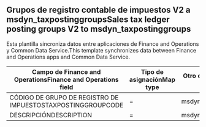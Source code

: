 ## <a name="sales-tax-ledger-posting-groups-v2-to-msdyn_taxpostinggroups"></a><span data-ttu-id="46334-101">Grupos de registro contable de impuestos V2 a msdyn_taxpostinggroups</span><span class="sxs-lookup"><span data-stu-id="46334-101">Sales tax ledger posting groups V2 to msdyn_taxpostinggroups</span></span>

<span data-ttu-id="46334-102">Esta plantilla sincroniza datos entre aplicaciones de Finance and Operations y Common Data Service.</span><span class="sxs-lookup"><span data-stu-id="46334-102">This template synchronizes data between Finance and Operations apps and Common Data Service.</span></span>

<span data-ttu-id="46334-103">Campo de Finance and Operations</span><span class="sxs-lookup"><span data-stu-id="46334-103">Finance and Operations field</span></span> | <span data-ttu-id="46334-104">Tipo de asignación</span><span class="sxs-lookup"><span data-stu-id="46334-104">Map type</span></span> | <span data-ttu-id="46334-105">Otro campo de Dynamics 365</span><span class="sxs-lookup"><span data-stu-id="46334-105">Other Dynamics 365 field</span></span> | <span data-ttu-id="46334-106">Valor predeterminado</span><span class="sxs-lookup"><span data-stu-id="46334-106">Default value</span></span>
---|---|---|---
<span data-ttu-id="46334-107">CÓDIGO DE GRUPO DE REGISTRO DE IMPUESTOS</span><span class="sxs-lookup"><span data-stu-id="46334-107">TAXPOSTINGGROUPCODE</span></span> | = | <span data-ttu-id="46334-108">msdyn_name</span><span class="sxs-lookup"><span data-stu-id="46334-108">msdyn_name</span></span> | 
<span data-ttu-id="46334-109">DESCRIPCIÓN</span><span class="sxs-lookup"><span data-stu-id="46334-109">DESCRIPTION</span></span> | = | <span data-ttu-id="46334-110">msdyn_description</span><span class="sxs-lookup"><span data-stu-id="46334-110">msdyn_description</span></span> | 
